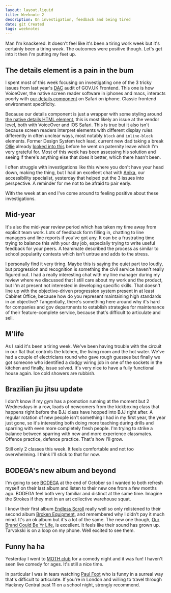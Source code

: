 ```yaml
---
layout: layout.liquid
title: Weeknote 2
description: On investigation, feedback and being tired
date: git Created
tags: weeknotes
---
```


Man I'm knackered. It doesn't feel like it's been a tiring work week but it's certainly been a tiring _week_. The outcomes were positive though. Let's get into it then I'm putting my feet up.

## The details element is a pain in the bum

I spent most of this week focusing on investigating one of the 3 tricky issues from last year's [DAC](https://digitalaccessibilitycentre.org/) audit of GOV.UK Frontend. This one is how VoiceOver, the native screen reader software in iphones and macs, interacts poorly with [our details component](https://design-system.service.gov.uk/components/details/) on Safari on iphone. Classic frontend environment specificity.

Because our details component is just a wrapper with some styling around [the native details HTML element](https://developer.mozilla.org/en-US/docs/Web/HTML/Element/details), this is most likely an issue at the vendor level, both with VoiceOver and iOS Safari. This is true but it also isn't because screen readers interpret elements with different display rules differently in often unclear ways, most notably `block` and `inline-block` elements. Former Design System tech lead, current new dad taking a break [Ollie](https://obyford.com/) already [looked into this](https://github.com/alphagov/govuk-frontend/pull/5089) before he went on paternity leave which I'm very grateful for. Most of this week has been assessing his solution and seeing if there's anything else that does it better, which there hasn't been.

I often struggle with investigations like this where you don't have your head down, making the thing, but I had an excellent chat with [Anika](https://github.com/selfthinker), our accessibility specialist, yesterday that helped put the 3 issues into perspective. A reminder for me not to be afraid to pair early.

With the week at an end I've come around to feeling positive about these investigations.

## Mid-year

It's also the mid-year review period which has taken my time away from explicit team work. Lots of feedback form filling in, chatting to line managers and line reports if you've got any. It can be a frustrating time trying to balance this with your day job, especially trying to write useful feedback for your peers. A teammate described the process as similar to school popularity contests which isn't untrue and adds to the stress.

I personally find it very tiring. Maybe this is saying the quiet part too loudly, but progression and recognition is something the civil service haven't really figured out. I had a really interesting chat with my line manager during my review where we discussed that I still care about my work and the product, but I'm at present not interested in developing specific skills. That doesn't line up with the objective-driven progression system present in at least Cabinet Office, because how do you represent maintaining high standards in an objective? Tangentially, there's something here around why it's hard for companies and gov departments to establish strategies for maintenance of their feature-complete service, because that's difficult to articulate and sell.

## M'life

 As I said it's been a tiring week. We've been having trouble with the circuit in our flat that controls the kitchen, the living room and the hot water. We've had a couple of electricians round who gave rough guesses but finally we got someone who identified a dodgy wiring job in one of the sockets in the kitchen and finally, issue solved. It's very nice to have a fully functional house again. Ice cold showers are rubbish.

 ## Brazilian jiu jitsu update

 I don't know if my gym has a promotion running at the moment but 2 Wednesdays in a row, loads of newcomers from the kickboxing class that happens right before the BJJ class have hopped into BJJ right after. A regular rotation of new people isn't something I had in my first year, the year just gone, so it's interesting both doing more teaching during drills and sparring with even more completely fresh people. I'm trying to strike a balance between sparring with new and more experience classmates. Offence practice, defence practice. That's how I'll grow.

 Still only 2 classes this week. It feels comfortable and not too overwhelming. I think I'll stick to that for now.

## BODEGA's new album and beyond

I'm going to see [BODEGA](https://www.bodega-band.com/) at the end of October so I wanted to both refresh myself on their last album and listen to their new one from a few months ago. BODEGA feel both very familiar and distinct at the same time. Imagine the Strokes if they met in an art collective warehouse squat.

I know their first album [Endless Scroll](https://bodegabk.bandcamp.com/album/endless-scroll) really well so only relistened to their second album [Broken Equipment](https://bodegabk.bandcamp.com/album/broken-equipment), and remembered why I didn't pay it much mind. It's an ok album but it's a lot of the same. The new one though, [Our Brand Could Be Yr Life](https://bodegabk.bandcamp.com/album/our-brand-could-be-yr-life), is excellent. It feels like their sound has grown up. Tarvokski is on a loop on my phone. Well excited to see them.

## Funny ha ha

Yesterday I went to [MOTH club](https://mothclub.co.uk/) for a comedy night and it was fun! I haven't seen live comedy for ages. It's still a nice time.

In particular I was in tears watching [Paul Foot](https://www.paulfoot.tv/) who is funny in a surreal way that's difficult to articulate. If you're in London and willing to travel through Hackney Central past 11 on a school night, strongly recommend.
